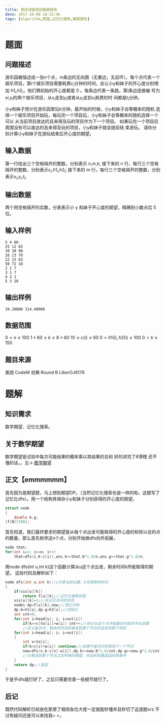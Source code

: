 ```yaml
---
title: 景区线路规划解题报告
date: 2017-10-08 18:32:46
tags: [algorithm,期望,记忆化搜索,解题报告]
---
```

# 题面
## 问题描述
游乐园被描述成一张n个点，m条边的无向图（无重边，无自环）。每个点代表一个
娱乐项目，第i个娱乐项目需要耗费$c_i$分钟的时间，会让小y和妹子的开心度分别增
加 $h1_i$,$h2_i$，他们俩初始的开心度都是 0 。每条边代表一条路，第i条边连接编
号为$xi$,$y_i$的两个娱乐项目，从$x_i$走到$y_i$或者从$y_i$走到$x_i$耗费的时
间都是$t_i$分钟。
<!--more-->
小y和妹子预计在游乐园里玩k分钟。最开始的时候，小y和妹子会等概率的随机
选择一个娱乐项目开始玩，每玩完一个项目后，小y和妹子会等概率的随机选择一个可以
从当前项目直达的且来得及玩的项目作为下一个项目。
如果玩完一个项目后周围没有可以直达的且来得及玩的项目，小y和妹子就会提前结
束游玩。 请你分别计算小y和妹子在游玩结束后开心度的期望。
## 输入数据
第一行给出三个空格隔开的整数，分别表示 n,m,k;
接下来的 n 行，每行三个空格隔开的整数，分别表示$c_i$,$h1_i$,$h2_i$;
接下来的 m 行，每行三个空格隔开的整数，分别表示$x_i$,$y_i$,$t_i$;
## 输出数据
两个用空格隔开的实数，分表表示小 y 和妹子开心度的期望，精确到小数点后 5 位。
## 输入样例
```
5 4 60
25 12 83
30 38 90
16 13 70
22 15 63
50 72 18
2 1 7
3 1 7
4 3 1
5 3 10
```
## 输出样例
```
39.20000 114.40000
```
## 数据范围
$0<n\leq100$
$1×60≤k\leq8×60$
$10\leq c(i)\leq60$
$0<h1(i),h2(i)\leq100$
$0<ti\leq150$

## 题目来源
美团 CodeM 初赛 Round B LiberOJ6178

# 题解
## 知识需求
数学期望、记忆化搜索。
## 关于数学期望
数学期望是试验中每次可能结果的概率乘以其结果的总和
好的讲完了#滑稽
还不懂的话。。见→ [数学期望](https://baike.baidu.com/item/%E6%95%B0%E5%AD%A6%E6%9C%9F%E6%9C%9B/5362790?fr=aladdin)
## 正文【emmmmmm】
首先因为是期望题，马上想到期望DP。（当然记忆化搜索也是一样的啦，这题写了记忆化dfs）。用一个结构体保存小y和妹子分别获得的开心度的期望。
```cpp
struct node
{
	double b,g;
}f[N][500];
```
首先知道，我们最终要求的期望是从每个点出发可能取得的开心度的和除以总的点的数量，那么首先枚举这n个点，分别开始做dfs向外拓展，
```cpp
node that;
for(int i=1; i<=n; i++)
	that=dfs(i,K-c[i]),ans.b+=that.b*1.0/n,ans.g+=that.g*1.0/n;
```
用node dfs(int u,int k)这个函数计算从u这个点出发，剩余时间k所能取得的期望。
这段代码及解析如下：
```cpp
node dfs(int u,int k)//u代表当前位置，k代表剩余时间
{
	if(vis[u][k])
		return f[u][k];//记忆化搜索标配
	vis[u][k]=1;//标记已访问的状态
	node& dp=f[u][k],now;//简化代码
	dp.b=h1[u],dp.g=h2[u];//初始化
	int cnt=0;
	for(int i=head[u]; i; i=nxt[i])
		if(k>=c[to[i]]+w[i]) cnt++;//统计从这个点开始能访问到的节点总数
		//定义能访问：剩余的时间足够走到那个节点并且玩完那个项目
	for(int i=head[u]; i; i=nxt[i])
	{
		int v=to[i];
		if(k<c[v]+w[i]) continue;//如果不能访问则查找下一个节点
		now=dfs(v,k-c[v]-w[i]),dp.b+=now.b*1.0/cnt,dp.g+=now.g*1.0/cnt;
		//计算走到那个节点之后所得的期望，并加到将要返回的答案中
	}
	return dp;//返回
}
```
于是乎dfs就打好了，之后只需要完善一些细节就行了。
## 后记
既然代码解析已经放在那里了相信各位大佬一定就能秒懂并且秒切了这道题orz
不过有疑问还是可以来找我= =。
